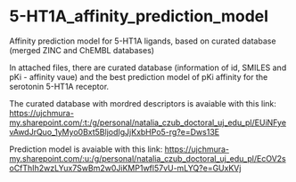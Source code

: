 # 5-HT1A_affinity_prediction_model
Affinity prediction model for 5-HT1A ligands, based on curated database (merged ZINC and ChEMBL databases)

In attached files, there are curated database (information of id, SMILES and pKi - affinity vaue) and the best prediction model of pKi affinity for the serotonin 5-HT1A receptor.

The curated database with mordred descriptors is avaiable with this link:
https://ujchmura-my.sharepoint.com/:t:/g/personal/natalia_czub_doctoral_uj_edu_pl/EUiNFyevAwdJrQuo_1yMyo0Bxt5BljodIgJjKxbHPo5-rg?e=Dws13E

Prediction model is avaiable with this link:
https://ujchmura-my.sharepoint.com/:u:/g/personal/natalia_czub_doctoral_uj_edu_pl/EcOV2soCfThIh2wzLYux7SwBm2w0JiKMP1wfl57vU-mLYQ?e=GUxKVj
